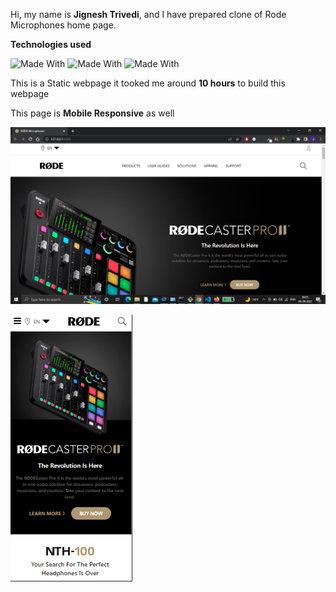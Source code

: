 Hi, my name is **Jignesh Trivedi**, and I have prepared clone of Rode Microphones home page.

**Technologies used**

![Made With](https://img.shields.io/badge/HTML5-E34F26?style=for-the-badge&logo=html5&logoColor=white)
![Made With](https://img.shields.io/badge/CSS3-1572B6?style=for-the-badge&logo=css3&logoColor=white)
![Made With](https://img.shields.io/badge/Tailwind_CSS-38B2AC?style=for-the-badge&logo=tailwind-css&logoColor=white)

This is a Static webpage it tooked me around **10 hours** to build this webpage

This page is **Mobile Responsive** as well

![Desktop](Assets/Screenshot%20(198).png)

![Mobile View](Assets/Mobile_view.PNG)